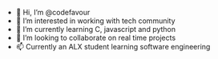 - 👋 Hi, I’m @codefavour
- 👀 I’m interested in working with tech community
- 🌱 I’m currently learning C, javascript and python
- 💞️ I’m looking to collaborate on real time projects
- 📫 Currently an ALX student learning software engineering

<!---
codefavour/codefavour is a ✨ special ✨ repository because its `README.md` (this file) appears on your GitHub profile.
You can click the Preview link to take a look at your changes.
--->
